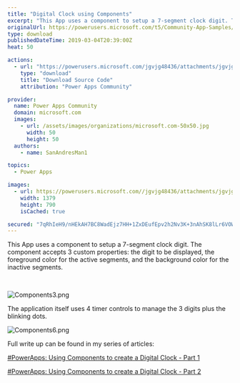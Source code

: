```yaml
---
title: "Digital Clock using Components"
excerpt: "This App uses a component to setup a 7-segment clock digit. The component accepts 3 custom properties: the digit to be displayed, the foreground"
originalUrl: https://powerusers.microsoft.com/t5/Community-App-Samples/Digital-Clock-using-Components/td-p/246018
type: download
publishedDateTime: 2019-03-04T20:39:00Z
heat: 50

actions:
  - url: "https://powerusers.microsoft.com/jgvjg48436/attachments/jgvjg48436/AppFeedbackGallery/120/2/Digital%20Clock%20-%20Components.msapp"
    type: "download"
    title: "Download Source Code"
    attribution: "Power Apps Community"

provider:
  name: Power Apps Community
  domain: microsoft.com
  images:
    - url: /assets/images/organizations/microsoft.com-50x50.jpg
      width: 50
      height: 50
  authors:
    - name: SanAndresMan1

topics:
  - Power Apps

images:
  - url: https://powerusers.microsoft.com//jgvjg48436/attachments/jgvjg48436/AppFeedbackGallery/120/1/Components6.png
    width: 1379
    height: 790
    isCached: true

secured: "7qRhIeH9/nHEkAH7BC8WadEjz7HH+1ZxDEufEpv2h2Nv3K+3nAhSK8lLr6VOW+QWjXsd1LGJ1nNSHK8W+p9HaCUdgiggL4U5lGkGfULLgji4MtObZroBuYBdnmt+sbhPQEdX4G0yzm27SN44vNxGhOemTxF7nUtQkjFKh7EM0ORGPGdynnnK7mEIawVNtCtGG2sfEUY/kMvm6nXAY4kUlAHoaAAiY+dog0fuUWlU0UQIs9i8vIMIzpaAAV8o20Mk1ul3SnSnoi/kTO1d6BDF3bPeuT89mN05v+cCP0plw+WeRYSfQSUba/so4ODBd+LuU8+7HyZl3QAyxX4d6boNGrj5KxZkPb+u96EhQF0C1h0oUQxfKj1xDGPsachWlAuEq5LFaTqxAeO7OWdSlbjutHsoTrf9X6PFOzel3xCLM3JG57ovy1w86H64GfL4UJ0C;IefFmTB2nejLAGAFjPKoUA=="
---
```

<p>This App uses a component to setup a 7-segment clock digit. The component accepts 3 custom properties: the digit to be displayed, the foreground color for the active segments, and the background color for the inactive segments.&nbsp;</p><p>&nbsp;</p><p><span class="lia-inline-image-display-wrapper lia-image-align-inline" image-alt="Components3.png" style="width: 999px;"><img src="https://powerusers.microsoft.com/t5/image/serverpage/image-id/54929i3FEFAA191E0F49F7/image-size/large?v=1.0&amp;px=999" title="Components3.png" alt="Components3.png" li-image-url="https://powerusers.microsoft.com/t5/image/serverpage/image-id/54929i3FEFAA191E0F49F7?v=1.0" li-image-display-id="'54929i3FEFAA191E0F49F7'" li-message-uid="'246018'" li-messages-message-image="true" li-bindable="" class="lia-media-image" tabindex="0" li-bypass-lightbox-when-linked="true" li-use-hover-links="false"></span></p><p>The application itself uses 4 timer controls to manage the 3 digits plus the blinking dots.&nbsp;</p><p><span class="lia-inline-image-display-wrapper lia-image-align-inline" image-alt="Components6.png" style="width: 999px;"><img src="https://powerusers.microsoft.com/t5/image/serverpage/image-id/54930i55FB4CD596C4F1DF/image-size/large?v=1.0&amp;px=999" title="Components6.png" alt="Components6.png" li-image-url="https://powerusers.microsoft.com/t5/image/serverpage/image-id/54930i55FB4CD596C4F1DF?v=1.0" li-image-display-id="'54930i55FB4CD596C4F1DF'" li-message-uid="'246018'" li-messages-message-image="true" li-bindable="" class="lia-media-image" tabindex="0" li-bypass-lightbox-when-linked="true" li-use-hover-links="false"></span></p><p>Full write up can be found in my series of articles:</p><p><a href="http://dynamicsgpblogster.blogspot.com/2019/03/powerapps-using-components-to-create.html" target="_blank" rel="noopener nofollow noopener noreferrer">#PowerApps: Using Components to create a Digital Clock - Part 1</a></p><p><a href="https://dynamicsgpblogster.blogspot.com/2019/03/powerapps-using-components-to-create_4.html" target="_blank" rel="noopener nofollow noopener noreferrer">#PowerApps: Using Components to create a Digital Clock - Part 2</a></p>


